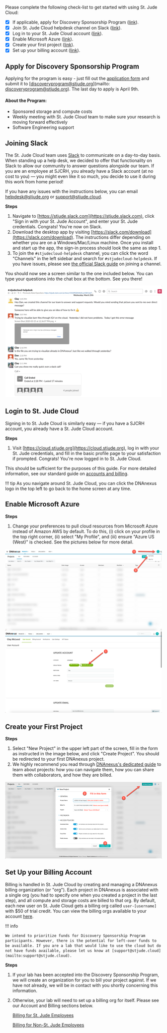 Please complete the following check-list to get started with using St. Jude Cloud:

- [x] If applicable, apply for Discovery Sponsorship Program ([link](#apply-for-discovery-sponsorship-program)).
- [x] Join St. Jude Cloud helpdesk channel on Slack ([link](#joining-slack)).
- [x] Log in to your St. Jude Cloud account ([link](#login-to-st-jude-cloud)). 
- [x] Enable Microsoft Azure ([link](#enable-microsoft-azure)). 
- [x] Create your first project ([link](#create-your-first-project)).
- [x] Set up your billing account ([link](#set-up-your-billing-account)).

## Apply for Discovery Sponsorship Program

Applying for the program is easy - just fill out the [application form](../../files/DSPApplicationForm.pdf) and submit it to [discoveryprogram@stjude.org](mailto: discoveryprogram@stjude.org). The last day to apply is April 9th. 

#### About the Program:
* Sponsored storage and compute costs
* Weekly meeting with St. Jude Cloud team to make sure your research is moving forward effectively
* Software Engineering support
    
## Joining Slack

The St. Jude Cloud team uses [Slack][slack] to communicate on a day-to-day basis. When standing up a help desk, we decided to offer that functionality on Slack to allow our community to answer questions alongside our team. If you are an employee at SJCRH, you already have a Slack account (at no cost to you) — you might even like it so much, you decide to use it during this work from home period!

If you have any issues with the instructions below, you can email [helpdesk@stjude.org](mailto:helpdesk@stjude.org) or [support@stjude.cloud](mailto:support@stjude.cloud).

**Steps**

1. Navigate to [https://stjude.slack.com](https://stjude.slack.com), click "Sign in with your St. Jude Account", and enter your St. Jude credentials. Congrats! You're now on Slack.
2. Download the desktop app by visiting [https://slack.com/download](https://slack.com/download). The instructions differ depending on whether you are on a Windows/Mac/Linux machine. Once you install and start up the app, the sign-in process should look the same as step 1.
3. To join the `#stjudecloud-helpdesk` channel, you can click the word "Channels" in the left sidebar and search for `#stjudecloud-helpdesk`. If you have issues, please see [the official Slack guide](https://slack.com/help/articles/205239967-Join-a-channel) on joining a channel.

You should now see a screen similar to the one included below. You can type your questions into the chat box at the bottom. See you there!
   
![Slack Helpdesk Channel](../../images/guides/covid-19/slack-messaging.png)


## Login to St. Jude Cloud

Signing in to St. Jude Cloud is similarly easy — if you have a SJCRH account, you already have a St. Jude Cloud account.

**Steps**

1. Visit [https://cloud.stjude.org](https://cloud.stjude.org), log in with your St. Jude credentials, and fill in the basic profile page to your satisfaction if prompted. Congrats! You're now logged in to St. Jude Cloud. 

This should be sufficient for the purposes of this guide. For more detailed information, see our standard guide on [accounts and billing](../../account-and-billing.md).

!!! tip
    As you navigate around St. Jude Cloud, you can click the DNAnexus logo in the top left to go back to the home screen at any time.

## Enable Microsoft Azure

**Steps**

1. Change your preferences to pull cloud resources from Microsoft Azure instead of Amazon AWS by default. To do this, (i) click on your profile in the top right corner, (ii) select "My Profile", and (iii) ensure "Azure US (West)" is checked. See the pictures below for more detail.

![Step 1: Click "My Profile"](../../images/guides/covid-19/default-billing-region/1.png)
![Step 2: Set default billing region](../../images/guides/covid-19/default-billing-region/2.png)

## Create your First Project

**Steps**

1. Select "New Project" in the upper left part of the screen, fill in the form as instructed in the image below, and click "Create Project". You should be redirected to your first DNAnexus project.
2. We highly recommend you read through [DNAnexus's dedicated guide](https://documentation.dnanexus.com/getting-started/key-concepts/projects#create-a-new-project) to learn about projects: how you can navigate them, how you can share them with collaborators, and how they are billed. 

![Step 1: Create a project](../../images/guides/covid-19/create-a-project/1.png)

## Set Up your Billing Account

Billing is handled in St. Jude Cloud by creating and managing a DNAnexus billing organization (or "org"). Each project in DNAnexus is associated with a single org (you had to specify one when you created a project in the last step), and all compute and storage costs are billed to that org. By default, each new user on St. Jude Cloud gets a billing org called `user-[username]` with $50 of trial credit. You can view the billing orgs available to your account [here](https://platform.dnanexus.com/profile/settings/billing).  

!!! info

    We intend to prioritize funds for Discovery Sponsorship Program participants. However, there is the potential for left-over funds to be available. If you are a lab that would like to use the cloud but do not have funds available, please let us know at [support@stjude.cloud](mailto:support@stjude.cloud).

**Steps**

1. If your lab has been accepted into the Discovery Sponsorship Program, we will create an organization for you to bill your project against. If we have not already, we will be in contact with you shortly concerning this information.
2. Otherwise, your lab will need to set up a billing org for itself. Please see our Account and Billing sections below. 

    [Billing for St. Jude Employees](../../account-and-billing/#billing)

    [Billing for Non-St. Jude Employees](../../account-and-billing/#billing_1)


[slack]: https://slack.com/